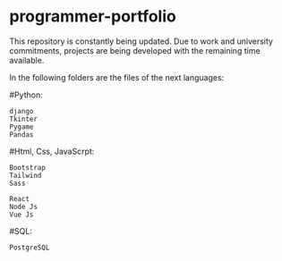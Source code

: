# programmer-portfolio

This repository is constantly being updated. Due to work and university commitments, projects are being developed with the remaining time available.

In the following folders are the files of the next languages:

  #Python:
  
    django
    Tkinter
    Pygame
    Pandas
    
  #Html, Css, JavaScrpt:

    Bootstrap
    Tailwind
    Sass
    
    React
    Node Js
    Vue Js

  #SQL:
  
    PostgreSQL
